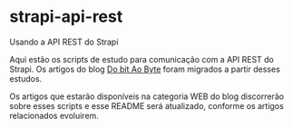 # strapi-api-rest
Usando a API REST do Strapi

Aqui estão os scripts de estudo para comunicação com a API REST do Strapi. Os artigos do blog [Do bit Ao Byte](https://dobitaobyte.com.br) foram migrados a partir desses estudos.

Os artigos que estarão disponíveis na categoria WEB do blog discorrerão sobre esses scripts e esse README será atualizado, conforme os artigos relacionados evoluirem.
